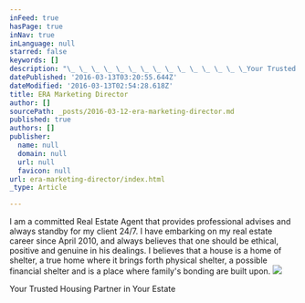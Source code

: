 ```yaml
---
inFeed: true
hasPage: true
inNav: true
inLanguage: null
starred: false
keywords: []
description: "\_ \_ \_ \_ \_ \_ \_ \_ \_ \_ \_ \_ \_ \_ \_Your Trusted Housing Partner in Your Estate"
datePublished: '2016-03-13T03:20:55.644Z'
dateModified: '2016-03-13T02:54:28.618Z'
title: ERA Marketing Director
author: []
sourcePath: _posts/2016-03-12-era-marketing-director.md
published: true
authors: []
publisher:
  name: null
  domain: null
  url: null
  favicon: null
url: era-marketing-director/index.html
_type: Article

---
```

I am a committed Real Estate Agent that provides professional advises and always standby for my client 24/7\. I have embarking on my real estate career since April 2010, and always believes that one should be ethical, positive and genuine in his dealings. 
I believes that a house is a home of shelter, a true home where it brings forth physical shelter, a possible financial shelter and is a place where family's bonding are built upon.
![](https://the-grid-user-content.s3-us-west-2.amazonaws.com/11234e14-cfb4-44a8-946c-b3746852a0af.jpg)

Your Trusted Housing Partner in Your Estate